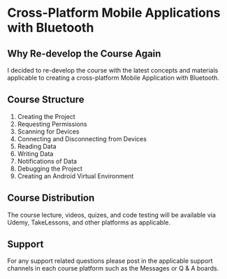 # Cross-Platform Mobile Applications with Bluetooth

## Why Re-develop the Course Again

I decided to re-develop the course with the latest concepts and materials applicable to creating a cross-platform Mobile Application with Bluetooth.

## Course Structure

1. Creating the Project
2. Requesting Permissions
3. Scanning for Devices
4. Connecting and Disconnecting from Devices
5. Reading Data
6. Writing Data
7. Notifications of Data
8. Debugging the Project
9. Creating an Android Virtual Environment

## Course Distribution

The course lecture, videos, quizes, and code testing will be available via Udemy, TakeLessons, and other platforms as applicable.

## Support

For any support related questions please post in the applicable support channels in each course platform such as the Messages or Q & A boards.